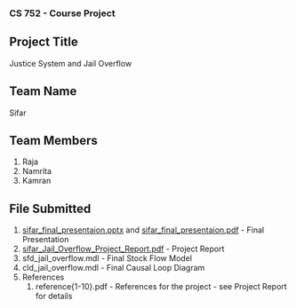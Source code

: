 ### CS 752 - Course Project

## Project Title
Justice System and Jail Overflow

## Team Name 
Sifar

## Team Members
1. Raja
2. Namrita
3. Kamran

## File Submitted
1. [sifar_final_presentaion.pptx](sifar_final_presentaion.pptx) and [sifar_final_presentaion.pdf](sifar_final_presentaion.pdf) - Final Presentation
2. [sifar_Jail_Overflow_Project_Report.pdf](sifar_Jail_Overflow_Project_Report.pdf) - Project Report
3. sfd_jail_overflow.mdl - Final Stock Flow Model
4. cld_jail_overflow.mdl - Final Causal Loop Diagram
5. References
   1. reference{1-10}.pdf - References for the project - see Project Report for details